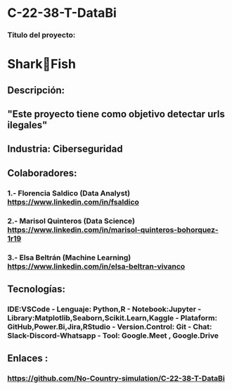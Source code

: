 # C-22-38-T-DataBi
### Titulo del proyecto:   
# Shark🦈Fish
## Descripción: 
## "Este proyecto tiene como objetivo detectar urls ilegales"

## Industria: Ciberseguridad
## Colaboradores:
### 1.- Florencia Saldico (Data Analyst) https://www.linkedin.com/in/fsaldico
### 2.- Marisol Quinteros (Data Science) https://www.linkedin.com/in/marisol-quinteros-bohorquez-1r19
### 3.- Elsa Beltrán (Machine Learning) https://www.linkedin.com/in/elsa-beltran-vivanco

## Tecnologías: 

### IDE:VSCode - Lenguaje: Python,R - Notebook:Jupyter - Library:Matplotlib,Seaborn,Scikit.Learn,Kaggle - Plataform: GitHub,Power.Bi,Jira,RStudio -  Version.Control: Git -  Chat: Slack-Discord-Whatsapp - Tool: Google.Meet , Google.Drive

## Enlaces : 
### https://github.com/No-Country-simulation/C-22-38-T-DataBi
